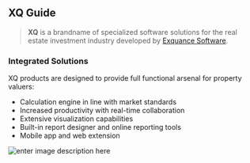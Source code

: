 ## XQ Guide ##

> **XQ** is a brandname of specialized software solutions for the real estate investment industry developed by [Exquance Software](http://exquance.com/ "Exquance Homepage"). 

### Integrated Solutions ###

XQ products are designed to provide full functional arsenal for property valuers:

- Calculation engine in line with market standards
- Increased productivity with real-time collaboration
- Extensive visualization capabilities
- Built-in report designer and online reporting tools
- Mobile app and web extension

![enter image description here](http://help.exquance.com/images/xq-solutions.png)

